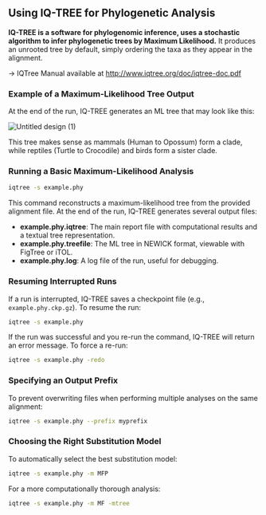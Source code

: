 ## Using IQ-TREE for Phylogenetic Analysis
**IQ-TREE is a software for phylogenomic inference, uses a stochastic algorithm to infer phylogenetic trees by Maximum Likelihood.**
It produces an unrooted tree by default, simply ordering the taxa as they appear in the alignment.

-> IQTree Manual available at http://www.iqtree.org/doc/iqtree-doc.pdf
### Example of a Maximum-Likelihood Tree Output
At the end of the run, IQ-TREE generates an ML tree that may look like this:

![Untitled design (1)](https://github.com/user-attachments/assets/b78b07e8-ec30-46af-9196-0a2016fda60c)

This tree makes sense as mammals (Human to Opossum) form a clade, while reptiles (Turtle to Crocodile) and birds form a sister clade. 

### Running a Basic Maximum-Likelihood Analysis
```bash
iqtree -s example.phy
```
This command reconstructs a maximum-likelihood tree from the provided alignment file. At the end of the run, IQ-TREE generates several output files:
- **example.phy.iqtree**: The main report file with computational results and a textual tree representation.
- **example.phy.treefile**: The ML tree in NEWICK format, viewable with FigTree or iTOL.
- **example.phy.log**: A log file of the run, useful for debugging.

### Resuming Interrupted Runs
If a run is interrupted, IQ-TREE saves a checkpoint file (e.g., `example.phy.ckp.gz`). To resume the run:
```bash
iqtree -s example.phy
```
If the run was successful and you re-run the command, IQ-TREE will return an error message. To force a re-run:
```bash
iqtree -s example.phy -redo
```

### Specifying an Output Prefix
To prevent overwriting files when performing multiple analyses on the same alignment:
```bash
iqtree -s example.phy --prefix myprefix
```

### Choosing the Right Substitution Model
To automatically select the best substitution model:
```bash
iqtree -s example.phy -m MFP
```
For a more computationally thorough analysis:
```bash
iqtree -s example.phy -m MF -mtree
```
